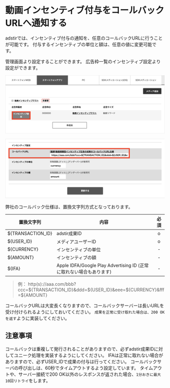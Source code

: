 # 動画インセンティブ付与をコールバックURLへ通知する

adstirでは、インセンティブ付与の通知を、任意のコールバックURLに行うことが可能です。
付与するインセンティブの単位と額は、任意の値に変更可能です。

管理画面より設定することができます。
広告枠一覧のインセンティブ設定より設定ができます。

![](reward_config_1.png)

![](reward_config_2.png)

弊社のコールバック仕様は、置換文字列方式となっております。

| 置換文字列 	| 内容 | 必須
|---|---|:-:|
| ${TRANSACTION_ID} | adstir成果ID | o |
| ${USER_ID} 	    | メディアユーザーID | o |
| ${CURRENCY} 	    | インセンティブの単位 | - |
| ${AMOUNT} 	    | インセンティブの額 | - |
| ${IFA} 	        | Apple IDFA/Google Play Advertising ID (正常に取れない場合もあります) | - |

> 例： http(s)://aaa.com/bbb?ccc=${TRANSACTION_ID}&ddd=${USER_ID}&eee=${CURRENCY}&fff=${AMOUNT}

コールバックURLは大変長くなりますので、コールバックサーバーは長いURLを受け付けられるようにしておいてください。
`成果を正常に受け取れた場合は、200 OKを返す`ように実装してください。


## 注意事項

コールバックは重複して発行されることがありますので、必ずadstir成果IDに対してユニーク処理を実装するようにしてください。
IFAは正常に取れない場合がありますので、必ずUSER_IDで成果の付与は行ってください。
コールバックサーバの呼び出しは、60秒でタイムアウトするよう設定しています。
タイムアウトや、サーバー接続で200 OK以外のレスポンスが返された場合、`1分おきに最大10回リトライ`をします。 

